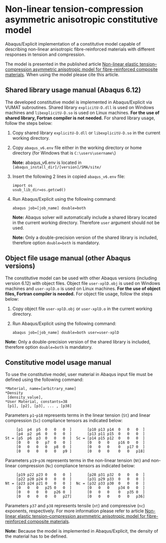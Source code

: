 # Non-linear tension-compression asymmetric anisotropic constitutive model

Abaqus/Explicit implementation of a constitutive model capable of describing non-linear anisotropic fibre-reinforced materials with different responses in tension and compression.

The model is presented in the published article [Non-linear elastic tension–compression asymmetric anisotropic model for fibre-reinforced composite materials](https://doi.org/10.1016/j.ijengsci.2023.103829). When using the model please cite this article.

## Shared library usage manual (Abaqus 6.12)
The developed constitutive model is implemented in Abaqus/Explicit via VUMAT subroutines. Shared library `explicitU-D.dll` is used on Windows machines and `libexplicitU-D.so` is used on Linux machines. **For the use of shared library, Fortran compiler is not needed.** For shared library usage, follow the steps below:

1. Copy shared library `explicitU-D.dll` or `libexplicitU-D.so` in the current working directory.
2. Copy `abaqus_v6.env` file either in the working directory or home directory (for Windows that is `C:\users\username\`)
   
   **Note:** abaqus_v6.env is located in `[abaqus_install_dir]/[version]/SMA/site/`
3. Insert the following 2 lines in copied `abaqus_v6.env` file:
   ```
   import os
   usub_lib_dir=os.getcwd()
   ```
4. Run Abaqus/Explicit using the following command:
   ```
   abaqus job=[job_name] double=both
   ```
   
   **Note:** Abaqus solver will automatically include a shared library located in the current working directory. Therefore `user` argument should not be used.

   **Note:** Only a double-precision version of the shared library is included, therefore option `double=both` is mandatory. 

## Object file usage manual (other Abaqus versions)
The constitutive model can be used with other Abaqus versions (including version 6.12) with object files. Object file `user-xplD.obj` is used on Windows machines and `user-xplD.o` is used on Linux machines. **For the use of object files, Fortran compiler is needed.** For object file usage, follow the steps below:

1. Copy object file `user-xplD.obj` or `user-xplD.o` in the current working directory.

2. Run Abaqus/Explicit using the following command:
   ```
   abaqus job=[job_name] double=both user=user-xplD
   ```

**Note:** Only a double-precision version of the shared library is included, therefore option `double=both` is mandatory.

## Constitutive model usage manual

To use the constitutive model, user material in Abaqus input file must be defined using the following command:
```
*Material, name=[arbitrary_name]
*Density
 [density_value],
*User Material, constants=38
 [p1], [p2], [p3], ... , [p38]
```
Parameters `p1`-`p18` represents terms in the linear tension (`St`) and linear compression (`Sc`) compliance tensors as indicated below: 
```
     [p1  p4  p5  0   0   0  ]       [p10 p13 p14  0   0   0  ]
     [p4  p2  p6  0   0   0  ]       [p13 p11 p15  0   0   0  ]
St = [p5  p6  p3  0   0   0  ]  Sc = [p14 p15 p12  0   0   0  ]
     [0   0   0   p7  0   0  ]       [0   0   0    p16 0   0  ]
     [0   0   0   0   p8  0  ]       [0   0   0    0   p17 0  ]
     [0   0   0   0   0   p9 ]       [0   0   0    0   0   p18]
```
Parameters `p19`-`p36` represents terms in the non-linear tension (`Nt`) and non-linear compression (`Nc`) compliance tensors as indicated below: 
```
     [p19 p22 p23 0   0   0  ]       [p28 p31 p32  0   0   0  ]
     [p22 p20 p24 0   0   0  ]       [p31 p29 p33  0   0   0  ]
Nt = [p23 p24 p21 0   0   0  ]  Nc = [p32 p33 p30  0   0   0  ]
     [0   0   0   p25 0   0  ]       [0   0   0    p34 0   0  ]
     [0   0   0   0   p26 0  ]       [0   0   0    0   p35 0  ]
     [0   0   0   0   0   p27]       [0   0   0    0   0   p36]
```
Parameters `p37` and `p38` represents tensile (`nt`) and compressive (`nc`) exponents, respectively. For more information please refer to article [Non-linear elastic tension–compression asymmetric anisotropic model for fibre-reinforced composite materials](https://doi.org/10.1016/j.ijengsci.2023.103829).

**Note:** Because the model is implemented in Abaqus/Explicit, the density of the material has to be defined.
